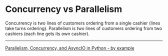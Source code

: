 # Concurrency vs Parallelism

Concurrency is two lines of customers ordering from a single cashier (lines take turns ordering).
Parallelism is two lines of customers ordering from two cashiers (each line gets its own cashier).


---
[Parallelism, Concurrency, and AsyncIO in Python - by example](https://testdriven.io/blog/python-concurrency-parallelism/)